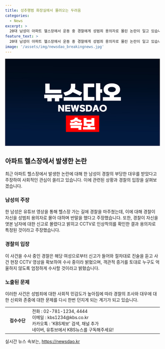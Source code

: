```yaml
---
title: 성추행범 화장실에서 몰려오는 두려움
categories:
  - News
excerpt: >
  20대 남성이 아파트 헬스장에서 운동 중 경찰에게 성범죄 용의자로 몰린 논란이 일고 있습니다. 해당 남성은 유튜브 영상을 통해 경찰이 자신을 무시하고 반말을 하며 무고한 사람을 성범죄 용의자로 몰았다고 주장했습니다. 경찰은 여성으로부터의 신고를 절차대로 처리 중이며 관련 CCTV 영상을 확인하고 엄정한 수사를 진행하겠다고 밝혔습니다. 사람들은 이에 대한 논란과 수사 결과에 큰 관심을 보일 전망입니다.
feature_text: >
  20대 남성이 아파트 헬스장에서 운동 중 경찰에게 성범죄 용의자로 몰린 논란이 일고 있습니다. 해당 남성은 유튜브 영상을 통해 경찰이 자신을 무시하고 반말을 하며 무고한 사람을 성범죄 용의자로 몰았다고 주장했습니다. 경찰은 여성으로부터의 신고를 절차대로 처리 중이며 관련 CCTV 영상을 확인하고 엄정한 수사를 진행하겠다고 밝혔습니다. 사람들은 이에 대한 논란과 수사 결과에 큰 관심을 보일 전망입니다.
image: '/assets/img/newsdao_breakingnews.jpg'
---
```


<p><img src="/assets/img/newsdao_breakingnews.jpg" alt="implanttips 속보" /></p>

<h2 data-ke-size="size26">아파트 헬스장에서 발생한 논란</h2>

<p data-ke-size="size16">최근 아파트 헬스장에서 발생한 논란에 대해 한 남성이 경찰의 부당한 대우를 받았다고 주장하여 사회적인 관심이 쏠리고 있습니다. 이에 관련된 상황과 경찰의 입장을 살펴보겠습니다.</p>

<h3>남성의 주장</h3>

<p data-ke-size="size16">한 남성은 유튜브 영상을 통해 헬스장 가는 길에 경찰을 마주쳤는데, 이에 대해 경찰이 자신을 성범죄 용의자로 몰아 대하며 반말을 했다고 주장했습니다. 또한, 경찰이 자신을 엿본 남자에 대한 신고로 몰렸다고 밝히고 CCTV로 인상착의를 확인한 결과 용의자로 특정된 것이라고 주장했습니다.</p>

<h3>경찰의 입장</h3>

<p data-ke-size="size16">이 사건을 수사 중인 경찰은 해당 여성으로부터 신고가 들어와 절차대로 진술을 듣고 사건 현장 CCTV 영상을 확보하여 수사 중이라 밝혔으며, 객관적 증거를 토대로 누구도 억울하지 않도록 엄정하게 수사할 것이라고 밝혔습니다.</p>

<h3>노출된 문제</h3>

<p data-ke-size="size16">이러한 사건은 성범죄에 대한 사회적 민감도가 높아짐에 따라 경찰의 조사와 대우에 대한 신뢰와 존중에 대한 문제를 다시 한번 던지게 되는 계기가 되고 있습니다.</p>

<table>
  <colgroup>
    <col width="83" />
    <col width="492" />
  </colgroup>
  <tbody>
    <tr>
        <td style="text-align: center; width: 83px; height: 17px;"><b>접수수단</b></td>
        <td style="width: 492px; height: 17px;">전화 : 02-781-1234, 4444<br />이메일 : kbs1234@kbs.co.kr<br />카카오톡 : 'KBS제보' 검색, 채널 추가<br />네이버, 유튜브에서 KBS뉴스를 구독해주세요!</td>
    </tr>
  </tbody>
</table>
실시간 뉴스 속보는, <a href="https://newsdao.kr" rel="dofollow">https://newsdao.kr</a>


